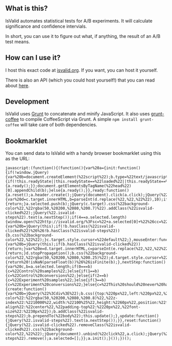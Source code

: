 ## What is this?

IsValid automates statistical tests for A/B experiments.  It will calculate significance and confidence intervials.

In short, you can use it to figure out what, if anything, the result of an A/B test means.

## How can I use it?

I host this exact code at [isvalid.org](http://isvalid.org).  If you want, you can host it yourself.

There is also an API (which you could host yourself!) that you can read about [here](https://github.com/evansolomon/IsValid.org/wiki/API).

## Development

IsValid uses [Grunt](http://gruntjs.com/) to concatenate and minify JavaScript.  It also uses [grunt-coffee](https://github.com/avalade/grunt-coffee) to compile CoffeeScript via Grunt.  A simple `npm install grunt-coffee` will take care of both dependencies.

## Bookmarklet

You can send data to IsValid with a handy browser bookmarklet using this as the URL:

    javascript:(function(){(function(){var%20a={init:function(){if(!window.jQuery){var%20b=document.createElement(%22script%22);b.type=%22text/javascript%22;b.src=%22//ajax.googleapis.com/ajax/libs/jquery/1.8.1/jquery.min.js%22;b.onload=b.onreadystatechange=function(){if(!this.readyState||this.readyState==%22loaded%22||this.readyState==%22complete%22){a.ready();}};document.getElementsByTagName(%22head%22)[0].appendChild(b);}else{a.ready();}},ready:function(){a.reset();a.header.create();jQuery(document).click(a.click);jQuery(%22*%22).hover(a.mouseEnter,a.mouseLeave);},click:function(c){var%20d=c.target.innerHTML,b=parseInt(d.replace(%22,%22,%22%22),10);if(!a.selectable(b)){return;}a.selected.push(b);jQuery(c.target).css(%22background-color%22,%22rgba(50,%20200,%2080,%200.7)%22).addClass(%22isvalid-clicked%22);jQuery(%22.isvalid-steps%22).text(a.nextStep());if(4==a.selected.length){window.open(%22http://isvalid.org/%3Fsc=%22+a.selected[0]+%22%26cc=%22+a.selected[1]+%22%26se=%22+a.selected[2]+%22%26ce=%22+a.selected[3]);a.reset();}c.target.style.cursor=%22default%22;a.header.update();return%20false;},mouseLeave:function(c){var%20b=jQuery(this);if(!b.hasClass(%22isvalid-clicked%22)%26%26!b.hasClass(%22isvalid-steps%22)){b.css(%22background-color%22,%22%22);}c.target.style.cursor=%22default%22;},mouseEnter:function(d){var%20b=jQuery(this);if(b.hasClass(%22isvalid-clicked%22)){return;}var%20e=d.target.innerHTML,c=parseInt(e.replace(%22,%22,%22%22),10);if(!a.selectable(c)){return;}d.stopPropagation();b.css(%22background-color%22,%22rgba(50,%20200,%2080,%200.25)%22);d.target.style.cursor=%22pointer%22;},selectable:function(b){return%20!isNaN(parseFloat(b))%26%26isFinite(b);},nextStep:function(){var%20c,b=a.selected.length;if(0===b){c=%22Control%20samples%22;}else{if(1==b){c=%22Control%20conversions%22;}else{if(2==b){c=%22Experiment%20samples%22;}else{if(3==b){c=%22Experiment%20conversions%22;}else{c=%22This%20should%20never%20happen%22;}}}}return%22Select:%20%22+c;},header:{create:function(){var%20b=jQuery(%22%3Cdiv%3E%22);b.css({top:%220px%22,left:%220px%22,%22background-color%22:%22rgba(50,%20200,%2080,%200.8)%22,%22z-index%22:%2210000%22,width:%22100%25%22,height:%2260px%22,position:%22fixed%22,%22text-align%22:%22center%22,%22padding-top%22:%2220px%22,%22font-size%22:%2230px%22});b.addClass(%22isvalid-steps%22);b.prependTo(%22body%22);this.update();},update:function(){jQuery(%22.isvalid-steps%22).text(a.nextStep());}},reset:function(){jQuery(%22.isvalid-clicked%22).removeClass(%22isvalid-clicked%22).css(%22background-color%22,%22%22);jQuery(document).unbind(%22click%22,a.click);jQuery(%22*%22).unbind(%22mouseleave%22,a.mouseLeave).unbind(%22mouseenter%22,a.mouseEnter);jQuery(%22.isvalid-steps%22).remove();a.selected=[];}};a.init();}());})();